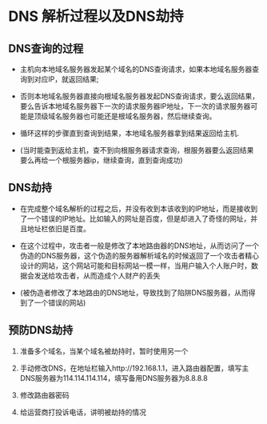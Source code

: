 # DNS 解析过程以及DNS劫持

## DNS查询的过程

- 主机向本地域名服务器发起某个域名的DNS查询请求，如果本地域名服务器查询到对应IP，就返回结果;

- 否则本地域名服务器直接向根域名服务器发起DNS查询请求，要么返回结果，要么告诉本地域名服务器下一次的请求服务器IP地址，下一次的请求服务器可能是顶级域名服务器也可能还是根域名服务器，然后继续查询。

- 循环这样的步骤直到查询到结果，本地域名服务器拿到结果返回给主机.

- (当时能查到返给主机，查不到向根服务器请求查询，根服务器要么返回结果要么再给一个根服务器ip，继续查询，直到查询成功)

## DNS劫持

- 在完成整个域名解析的过程之后，并没有收到本该收到的IP地址，而是接收到了一个错误的IP地址。比如输入的网址是百度，但是却进入了奇怪的网址，并且地址栏依旧是百度。

- 在这个过程中，攻击者一般是修改了本地路由器的DNS地址，从而访问了一个伪造的DNS服务器，这个伪造的服务器解析域名的时候返回了一个攻击者精心设计的网站，这个网站可能和目标网站一模一样，当用户输入个人账户时，数据会发送给攻击者，从而造成个人财产的丢失

- (被伪造者修改了本地路由的DNS地址，导致找到了陷阱DNS服务器，从而得到了一个错误的网站)

## 预防DNS劫持

1. 准备多个域名，当某个域名被劫持时，暂时使用另一个

2. 手动修改DNS，在地址栏输入http://192.168.1.1，进入路由器配置，填写主DNS服务器为114.114.114.114，填写备用DNS服务器为8.8.8.8 

3. 修改路由器密码

4. 给运营商打投诉电话，讲明被劫持的情况
